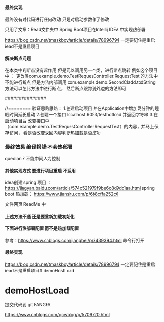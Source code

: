 #### 最终实现

最终没有对代码进行任何改动 只是对启动参数作了修改

只用了文章：Read文件夹中 Spring Boot项目在Intellij IDEA 中实现热部署

https://blog.csdn.net/tmaskboy/article/details/78996794
一定要记住是重启iead不是重启项目

#### 解决断点问题
在本类中的断点没有起作用
但是可以调用另一个类，进行断点跳转
例如这个项目中 ： 
更改类com.example.demo.TestRequesController.RequestTest 的方法中不能进行断点 
但是方法内部调用 com.example.demo.SecondCladd.todString 方法可以在此方法中进行断点，
然后断点跟踪到外边的方法即可

###############


//========
验证思路思路：
1.创建启动项目   并在Application中增加两分钟的睡眠时间延长启动
2.创建一个接口 localhost:6093/testhotload 并返回字符串
3.在启动项目后 改变接口中（com.example.demo.TestRequesController.RequestTest）的内容，并马上保存访问，
  看是否改变返回内容判断热加载是否成功

###  最终效果  编译报错 不会热部署  
quedian ? 不能中间人为控制



#### 其他实现方式  要进行项目重启 不适用
idea创建 spring    项目 ：
https://jingyan.baidu.com/article/574c521979f9be6c8d9dc1aa.html
spring boot 热加载：
https://www.jianshu.com/p/6b8cffa252c0

文件网页 ReadMe 中



  
#### 上述方法不通   还是要重新加载初始化   
####  下面进行热部署配置 而不是热加载配置

参考：https://www.cnblogs.com/jiangbei/p/8439394.html
命令行打开


#### 最终实现
https://blog.csdn.net/tmaskboy/article/details/78996794
一定要记住是重启iead不是重启项目# demoHostLoad
# demoHostLoad


提交代码到 git FANGFA 

https://www.cnblogs.com/qcwblog/p/5709720.html